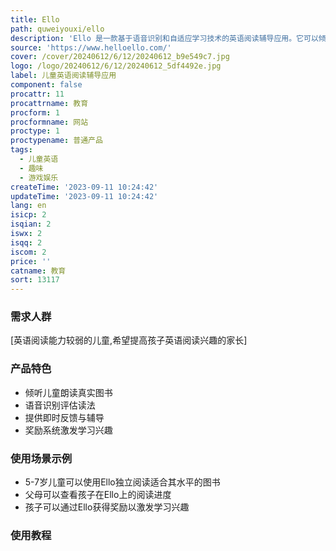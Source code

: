 ```yaml
---
title: Ello
path: quweiyouxi/ello
description: 'Ello 是一款基于语音识别和自适应学习技术的英语阅读辅导应用。它可以倾听儿童朗读真实的图书,进行教学与激励,帮助他们培养阅读兴趣,成为独立的读者。'
source: 'https://www.helloello.com/'
cover: /cover/20240612/6/12/20240612_b9e549c7.jpg
logo: /logo/20240612/6/12/20240612_5df4492e.jpg
label: 儿童英语阅读辅导应用
component: false
procattr: 11
procattrname: 教育
procform: 1
procformname: 网站
proctype: 1
proctypename: 普通产品
tags:
  - 儿童英语
  - 趣味
  - 游戏娱乐
createTime: '2023-09-11 10:24:42'
updateTime: '2023-09-11 10:24:42'
lang: en
isicp: 2
isqian: 2
iswx: 2
isqq: 2
iscom: 2
price: ''
catname: 教育
sort: 13117
---
```




### 需求人群
[英语阅读能力较弱的儿童,希望提高孩子英语阅读兴趣的家长]

### 产品特色
- 倾听儿童朗读真实图书
- 语音识别评估读法
- 提供即时反馈与辅导
- 奖励系统激发学习兴趣

### 使用场景示例
- 5-7岁儿童可以使用Ello独立阅读适合其水平的图书
- 父母可以查看孩子在Ello上的阅读进度
- 孩子可以通过Ello获得奖励以激发学习兴趣

### 使用教程


  
